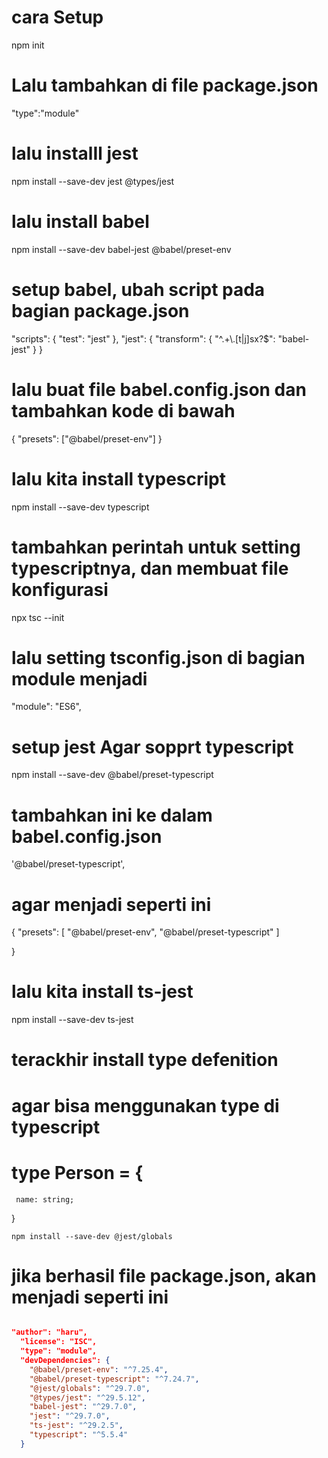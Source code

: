 # cara Setup

npm init

# Lalu tambahkan di file package.json

"type":"module"

# lalu instalIl jest

npm install --save-dev jest @types/jest

# lalu install babel

npm install --save-dev babel-jest @babel/preset-env

# setup babel, ubah script pada bagian package.json


"scripts": {
"test": "jest"
},
"jest": {
"transform": {
"^.+\\.[t|j]sx?$": "babel-jest"
}
}

# lalu buat file babel.config.json dan tambahkan kode di bawah

{
"presets": ["@babel/preset-env"]
}

# lalu kita install typescript

npm install --save-dev typescript

# tambahkan perintah untuk setting typescriptnya, dan membuat file konfigurasi

npx tsc --init

# lalu setting tsconfig.json di bagian module menjadi
"module": "ES6",

# setup jest Agar sopprt  typescript
npm install --save-dev @babel/preset-typescript

# tambahkan ini ke dalam babel.config.json

'@babel/preset-typescript',

# agar menjadi seperti ini

{
     "presets": [
          "@babel/preset-env",
          "@babel/preset-typescript"
     ]
     
}

# lalu kita install ts-jest

npm install --save-dev ts-jest

# terackhir install type defenition
# agar bisa menggunakan type di typescript
# type Person = {
     name: string;
}

``
npm install --save-dev @jest/globals
``

# jika berhasil file package.json, akan menjadi seperti ini

```json

"author": "haru",
  "license": "ISC",
  "type": "module",
  "devDependencies": {
    "@babel/preset-env": "^7.25.4",
    "@babel/preset-typescript": "^7.24.7",
    "@jest/globals": "^29.7.0",
    "@types/jest": "^29.5.12",
    "babel-jest": "^29.7.0",
    "jest": "^29.7.0",
    "ts-jest": "^29.2.5",
    "typescript": "^5.5.4"
  }

```